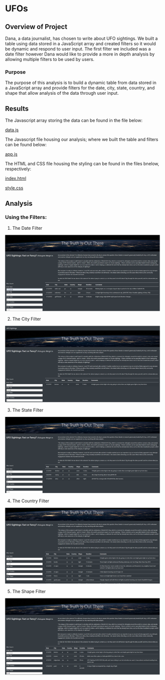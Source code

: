 # UFOs

## Overview of Project

Dana, a data journalist, has chosen to write about UFO sightings. We built a table using data stored in a JavaScript array and created filters so it would be dynamic and respond to user input. The first filter we included was a date filter however Dana would like to provide a more in depth analysis by allowing multiple filters to be used by users. 

### Purpose

The purpose of this analysis is to build a dynamic table from data stored in a JavaScript array and provide filters for the date, city, state, country, and shape that allow analysis of the data through user input.

## Results

The Javascript array storing the data can be found in the file below:

[data.js](https://github.com/ClaudAMC/UFOs/blob/main/static/js/data.js)

The Javascript file housing our analysis; where we built the table and filters can be found below:

[app.js](https://github.com/ClaudAMC/UFOs/blob/main/static/js/app.js)

The HTML and CSS file housing the styling can be found in the files bnelow, respectively:

[index.html](https://github.com/ClaudAMC/UFOs/blob/main/index.html)

[style.css](https://github.com/ClaudAMC/UFOs/blob/main/static/css/style.css)

## Analysis

### Using the Filters:

1. The Date Filter

![Date Filter.PNG](https://github.com/ClaudAMC/UFOs/blob/main/static/images/Date%20Filter.PNG)

2. The City Filter

![City Filter.PNG](https://github.com/ClaudAMC/UFOs/blob/main/static/images/City%20Filter.PNG)

3. The State Filter

![State Filter.PNG](https://github.com/ClaudAMC/UFOs/blob/main/static/images/State%20Filter.PNG)

4. The Country Filter

![Country Filter.PNG](https://github.com/ClaudAMC/UFOs/blob/main/static/images/Country%20Filter.PNG)

5. The Shape Filter

![Shape Filter.PNG](https://github.com/ClaudAMC/UFOs/blob/main/static/images/Shape%20Filter.PNG)
